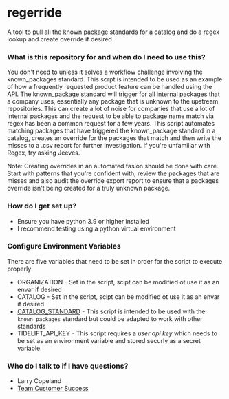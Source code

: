 # regerride
A tool to pull all the known package standards for a catalog and do a regex lookup and create override if desired.

### What is this repository for and when do I need to use this? ###

You don't need to unless it solves a workflow challenge involving the known_packages standard. This scrpt is intended to be used as an example of how a frequently requested product feature can be handled using the API. The known_package standard will trigger for all internal packages that a company uses, essentially any package that is unknown to the upstream repositories. This can create a lot of noise for companies that use a lot of internal packages and the request to be able to package name match via regex has been a common request for a few years. This script automates matching packages that have triggered the known_package standard in a catalog, creates an override for the packages that match and then write the misses to a .csv report for further investigation. If you're unfamiliar with Regex, try asking Jeeves.

Note: Creating overrides in an automated fasion should be done with care. Start with patterns that you're confident with, review the packages that are misses and also audit the override export report to ensure that a packages override isn't being created for a truly unknown package. 

### How do I get set up? ###

* Ensure you have python 3.9 or higher installed 
* I recommend testing using a python virtual environment


### Configure Environment Variables ###

There are five variables that need to be set in order for the script to execute properly
* ORGANIZATION - Set in the script, scipt can be modified ot use it as an envar if desired
* CATALOG - Set in the script, scipt can be modified ot use it as an envar if desired
* [CATALOG_STANDARD](https://api.tidelift.com/docs/#tag/Catalogs/operation/listViolationsForCatalog) - This script is intended to be used with the `known_packages` standard but could be adapted to work with other standards
* TIDELIFT_API_KEY - This script requires a *user api key* which needs to be set as an environment variable and stored securly as a secret variable. 

### Who do I talk to if I have questions? ###

* Larry Copeland
* [Team Customer Success](https://tidelift.slack.com/archives/C01EN3MKKBQ)